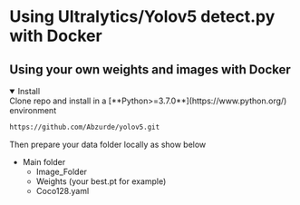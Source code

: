 # Using Ultralytics/Yolov5 detect.py with Docker
## Using your own weights and images with Docker

<details open>
<summary>Install</summary>
Clone repo and install in a [**Python>=3.7.0**](https://www.python.org/) environment
  

```bash
https://github.com/Abzurde/yolov5.git
```
Then prepare your data folder locally as show below
* Main folder
  * Image_Folder
  * Weights (your best.pt  for example)
  * Coco128.yaml
